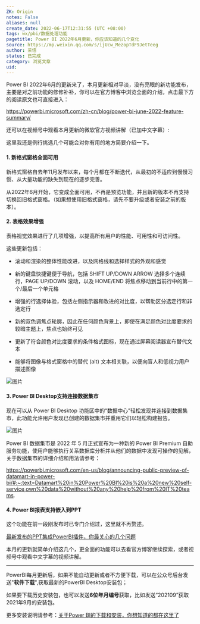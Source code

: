 ```yaml
---
ZK: Origin
notes: False
aliases: null
create_date: 2022-06-17T12:31:55 (UTC +08:00)
tags: wx/pbi/数据处理功能
pagetitle: Power BI 2022年6月更新，你应该知道的几个变化
source: https://mp.weixin.qq.com/s/ijUcw_MezopTdF9JetTeeg
author: 采悟
status: 已完成
category: 浏览文章
uid: 
---
```


Power BI 2022年6月的更新来了，本月更新相对平淡，没有亮眼的新功能发布，主要是对之前功能的修修补补，你可以在官方博客中浏览全面的介绍，点击最下方的阅读原文也可直接进入：

https://powerbi.microsoft.com/zh-cn/blog/power-bi-june-2022-feature-summary/

还可以在视频号中观看本月更新的微软官方视频讲解（已加中文字幕）:

这里我还是例行挑选几个可能会对你有用的地方简要介绍一下。

#### **1\. 新格式窗格全面可用**

新格式窗格自去年11月发布以来，每个月都在不断迭代，从最初的不适应到慢慢习惯、从大量功能的缺失到现在的逐步完善。

从2022年6月开始，它变成全面可用，不再是预览功能，并且新的版本不再支持切换回旧格式窗格。（如果想使用旧格式窗格，请先不要升级或者安装之前的版本）。  

#### **2. 表格效果增强**

表格视觉效果进行了几项增强，以提高所有用户的性能、可用性和可访问性。

这些更新包括：

-   滚动和渲染的整体性能改进，以及网格线和选择样式的外观和感觉
    
-   新的键盘快捷键便于导航，包括 SHIFT UP/DOWN ARROW 选择多个连续行，PAGE UP/DOWN 滚动，以及 HOME/END 将焦点移动到当前行中的第一个/最后一个单元格
    
-   增强的行选择体验，包括左侧指示器和改进的对比度，以帮助区分选定行和非选定行
    
-   新的双色调焦点轮廓，因此在任何颜色背景上，即使在满足颜色对比度要求的较暗主题上，焦点也始终可见
    
-   更新了符合颜色对比度要求的条件格式图标，现在通过屏幕阅读器宣布替代文本
    
-   能够将图像与格式窗格中的替代 (alt) 文本相关联，以便向盲人和低视力用户描述图像
    

![图片](https://mmbiz.qpic.cn/mmbiz_png/aHEbZtANQJP3ONjCVDXpHeXgqOCgMnWGHtcIpkPCB1ibvGJbFjiad9mM2ujooo0UNTCdHY154mgwRCyRFg7N729w/640?wx_fmt=png&wxfrom=5&wx_lazy=1&wx_co=1)

#### **3\. Power BI Desktop支持连接数据集市**

现在可以从 Power BI Desktop 功能区中的“数据中心”轻松发现并连接到数据集市，此功能允许用户发现已创建的数据集市并重用它们以轻松构建报告。

![图片](https://mmbiz.qpic.cn/mmbiz_png/aHEbZtANQJP3ONjCVDXpHeXgqOCgMnWGob7PQQJ1zmjn3LyNnVRibqMB1NdLCz1Cw3oxAF1mA0sNftUweSx1dLQ/640?wx_fmt=png&wxfrom=5&wx_lazy=1&wx_co=1)

Power BI 数据集市是 2022 年 5 月正式宣布为一种新的 Power BI Premium 自助服务功能，使用户能够执行关系数据库分析并从他们的数据中发现可操作的见解，关于数据集市的详细介绍和用法请参考：

https://powerbi.microsoft.com/en-us/blog/announcing-public-preview-of-datamart-in-power-bi/#:~:text=Datamart%20in%20Power%20BI%20is%20a%20new%20self-service,own%20data%20without%20any%20help%20from%20IT%20teams.

#### **4\. Power BI报表支持嵌入到PPT**

这个功能在前一段刚发布时已专门介绍过，这里就不再赘述。

[最新发布的PPT集成PowerBI插件，你最关心的几个问题](http://mp.weixin.qq.com/s?__biz=MzA4MzQwMjY4MA==&mid=2484080318&idx=1&sn=ce55b00c70718bbd3ddff58eb9e1e13b&chksm=8e13a469b9642d7f47f1320606fec249d7e689b8d897a45e29948057f7ba31419c7843ac293f&scene=21#wechat_redirect)  

本月的更新就简单介绍这几个，更全面的功能可以去看官方博客继续探索，或者视频号中观看中文字幕的视频讲解。

___

PowerBI每月更新后，如果不能自动更新或者不方便下载，可以在公众号后台发送"**软件下载**",获取最新的PowerBI Desktop安装包；

如果要下载历史安装包，也可以发送**6位年月编号**获取，比如发送“202109”获取2021年9月的安装包。

更多安装说明请参考：[关于Power BI的下载和安装，你想知道的都在这里了](http://mp.weixin.qq.com/s?__biz=MzA4MzQwMjY4MA==&mid=2484078648&idx=1&sn=7e53496bd78498ed962696055a500474&chksm=8e13a2efb9642bf98bb73de730c5141d61eb2dfd22e1781c2603745137302ea56ba2ae4dd6ba&scene=21#wechat_redirect)
